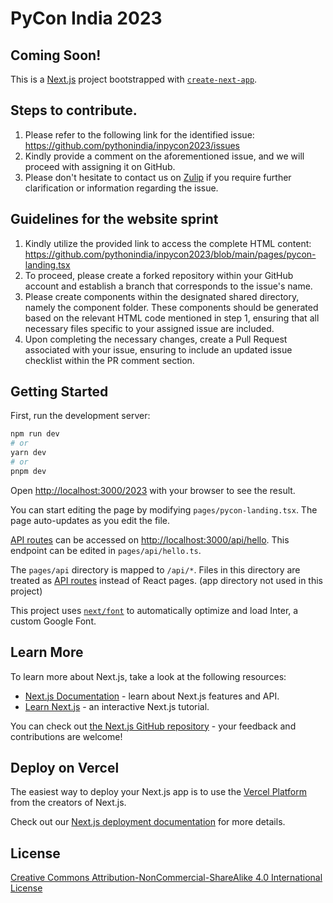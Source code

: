 # PyCon India 2023

## Coming Soon!

This is a [Next.js](https://nextjs.org/) project bootstrapped with [`create-next-app`](https://github.com/vercel/next.js/tree/canary/packages/create-next-app).

## Steps to contribute.

1. Please refer to the following link for the identified issue: https://github.com/pythonindia/inpycon2023/issues
2. Kindly provide a comment on the aforementioned issue, and we will proceed with assigning it on GitHub.
3. Please don't hesitate to contact us on [Zulip](https://pyconindia.zulipchat.com/#narrow/stream/226092-wg.2Ftechnology) if you require further clarification or information regarding the issue.

## Guidelines for the website sprint

1. Kindly utilize the provided link to access the complete HTML content: https://github.com/pythonindia/inpycon2023/blob/main/pages/pycon-landing.tsx
2. To proceed, please create a forked repository within your GitHub account and establish a branch that corresponds to the issue's name.
3. Please create components within the designated shared directory, namely the component folder. These components should be generated based on the relevant HTML code mentioned in step 1, ensuring that all necessary files specific to your assigned issue are included.
4. Upon completing the necessary changes, create a Pull Request associated with your issue, ensuring to include an updated issue checklist within the PR comment section.

## Getting Started

First, run the development server:

```bash
npm run dev
# or
yarn dev
# or
pnpm dev
```

Open [http://localhost:3000/2023](http://localhost:3000/2023) with your browser to see the result.

You can start editing the page by modifying `pages/pycon-landing.tsx`. The page auto-updates as you edit the file.

[API routes](https://nextjs.org/docs/api-routes/introduction) can be accessed on [http://localhost:3000/api/hello](http://localhost:3000/api/hello). This endpoint can be edited in `pages/api/hello.ts`.

The `pages/api` directory is mapped to `/api/*`. Files in this directory are treated as [API routes](https://nextjs.org/docs/api-routes/introduction) instead of React pages. (app directory not used in this project)

This project uses [`next/font`](https://nextjs.org/docs/basic-features/font-optimization) to automatically optimize and load Inter, a custom Google Font.

## Learn More

To learn more about Next.js, take a look at the following resources:

- [Next.js Documentation](https://nextjs.org/docs) - learn about Next.js features and API.
- [Learn Next.js](https://nextjs.org/learn) - an interactive Next.js tutorial.

You can check out [the Next.js GitHub repository](https://github.com/vercel/next.js/) - your feedback and contributions are welcome!

## Deploy on Vercel

The easiest way to deploy your Next.js app is to use the [Vercel Platform](https://vercel.com/new?utm_medium=default-template&filter=next.js&utm_source=create-next-app&utm_campaign=create-next-app-readme) from the creators of Next.js.

Check out our [Next.js deployment documentation](https://nextjs.org/docs/deployment) for more details.

## License

[Creative Commons Attribution-NonCommercial-ShareAlike 4.0 International License](LICENSE.md)
